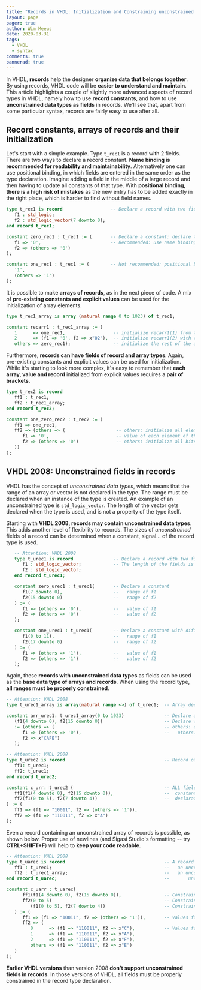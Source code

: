 ```yaml
---
title: "Records in VHDL: Initialization and Constraining unconstrained fields"
layout: page 
pager: true
author: Wim Meeus
date: 2020-03-31
tags: 
  - VHDL
  - syntax
comments: true
bannerad: true
---
```


In VHDL, **records** help the designer **organize data that belongs
together**. By using records, VHDL code will be **easier to understand and
maintain**. This article highlights a couple of slightly more advanced
aspects of record types in VHDL, namely how to use **record constants**,
and how to use **unconstrained data types as fields** in records. We'll see that,
apart from some particular syntax, records are fairly easy to use
after all.

## Record constants, arrays of records and their initialization

Let's start with a simple example. Type `t_rec1` is a record with 2
fields. There are two ways to declare a record constant. **Name binding
is recommended for readability and maintainability**. Alternatively one
can use positional binding, in which fields are entered in the same order
as the type declaration. Imagine adding a field in the middle of a
large record and then having to update all constants of that
type. With **positional binding, there is a high risk of mistakes** as the new
entry has to be added exactly in the right place, which is harder to
find without field names.

```vhdl
type t_rec1 is record                  -- Declare a record with two fields
   f1 : std_logic;
   f2 : std_logic_vector(7 downto 0);
end record t_rec1;

constant zero_rec1 : t_rec1 := (       -- Declare a constant: declare the value of each field
   f1 => '0',                          -- Recommended: use name binding
   f2 => (others => '0')
);

constant one_rec1 : t_rec1 := (        -- Not recommended: positional binding for record constants
   '1',
   (others => '1')
);
```

It is possible to make **arrays of records**, as in the next piece of
code. A mix of **pre-existing constants and explicit values** can be used
for the initialization of array elements.

```vhdl
type t_rec1_array is array (natural range 0 to 1023) of t_rec1;

constant recarr1 : t_rec1_array := (
   1      => one_rec1,                  -- initialize recarr1(1) from the existing constant
   2      => (f1 => '0', f2 => x"02"),  -- initialize recarr1(2) with these values
   others => zero_rec1);                -- initialize the rest of the array with the value of zero_rec1
```

Furthermore, **records can have fields of record and array
types**. Again, pre-existing constants and explicit values can be used
for initialization. While it's starting to look more complex, it's
easy to remember that **each array, value and record** initialized from
explicit values requires a **pair of brackets**.


```vhdl
type t_rec2 is record
   ff1 : t_rec1;
   ff2 : t_rec1_array;
end record t_rec2;

constant one_zero_rec2 : t_rec2 := (
   ff1 => one_rec1,
   ff2 => (others => (                   -- others: initialize all elements of the array
      f1 => '0',                         -- value of each element of the array
      f2 => (others => '0')              -- others: initialize all bits of the std_logic_vector
   ))
);
```

## VHDL 2008: Unconstrained fields in records

VHDL has the concept of *unconstrained data types*, which means that
the range of an array or vector is not declared in the type. The range
must be declared when an instance of the type is created. An example of
an unconstrained type is `std_logic_vector`. The length of the vector
gets declared when the type is used, and is not a property of the type
itself.

Starting with **VHDL 2008, records may contain unconstrained data
types**. This adds another level of flexibility to records. The sizes
of _unconstrained_ fields of a record can be determined when a
constant, signal... of the record type is used. 

```vhdl
   -- Attention: VHDL 2008
   type t_urec1 is record               -- Declare a record with two fields
      f1 : std_logic_vector;            -- The length of the fields is undeclared at this point
      f2 : std_logic_vector;
   end record t_urec1;

   constant zero_urec1 : t_urec1(       -- Declare a constant 
      f1(7 downto 0),                   --   range of f1
      f2(15 downto 0)                   --   range of f2
   ) := (
      f1 => (others => '0'),            --   value of f1
      f2 => (others => '0')             --   value of f2
   );

   constant one_urec1 : t_urec1(        -- Declare a constant with different field sizes
      f1(0 to 11),                      --   range of f1
      f2(17 downto 0)                   --   range of f2
   ) := (
      f1 => (others => '1'),            --   value of f1
      f2 => (others => '1')             --   value of f2
   );
```

Again, these **records with unconstrained data types** as fields can
be used as the **base data type of arrays and records**. When using
the record type, **all ranges must be properly constrained**.

```vhdl
-- Attention: VHDL 2008
type t_urec1_array is array(natural range <>) of t_urec1;  -- Array declaration ... unconstrained!

constant arr_urec1: t_urec1_array(0 to 1023)               -- Declare an array with 1024 elements
   (f1(4 downto 0), f2(15 downto 0))                       -- Declare width of unconstrained fields
   := (others => (                                         -- others: each array element
      f1 => (others => '0'),                               --   others: each bit of f1
      f2 => x"CAFE")
   ); 
```

```vhdl
-- Attention: VHDL 2008
type t_urec2 is record                                     -- Record of unconstrained records
   ff1: t_urec1;
   ff2: t_urec1;
end record t_urec2;

constant c_urr: t_urec2 (                                  -- ALL fields must be constrained in 
   ff1(f1(4 downto 0), f2(15 downto 0)),                   --  constant/variable/signal/port...
   ff2(f1(0 to 5), f2(7 downto 4))                         --  declaration
) := (
   ff1 => (f1 => "10011", f2 => (others => '1')), 
   ff2 => (f1 => "110011", f2 => x"A")
);
```

Even a record containing an unconstrained array of records is possible,
as shown below. Proper use of newlines (and Sigasi Studio's formatting -- try **CTRL+SHIFT+F**) will help to **keep your code readable**.

```vhdl
-- Attention: VHDL 2008
type t_uarec is record                                     -- A record containing
   ff1 : t_urec1;                                          --   an unconstrained record and
   ff2 : t_urec1_array;                                    --   an unconstrained array of 
end record t_uarec;                                        --       unconstrained records

constant c_uarr : t_uarec(
      ff1(f1(4 downto 0), f2(15 downto 0)),                -- Constrain record ff1
      ff2(0 to 5)                                          -- Constrain the array size (ff2)
         (f1(0 to 5), f2(7 downto 4))                      -- Constrain records inside the array
   ) := (
      ff1 => (f1 => "10011", f2 => (others => '1')),       -- Values for ff1
      ff2 => (
         0      => (f1 => "110011", f2 => x"C"),           -- Values for each array element of ff2.
         1      => (f1 => "110011", f2 => x"A"),
         2      => (f1 => "110011", f2 => x"F"),
         others => (f1 => "110011", f2 => x"E")
   )
);
```

**Earlier VHDL versions** than version 2008 **don't support unconstrained fields in records**. In those versions of VHDL, all fields must be properly constrained in the record type declaration.
